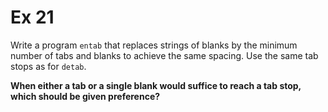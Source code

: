 # Ex 21

Write a program `entab` that replaces strings of blanks by the minimum number of tabs and blanks to achieve the same spacing. Use the same tab stops as for `detab`. 

__When either a tab or a single blank would suffice to reach a tab stop, which should be given preference?__